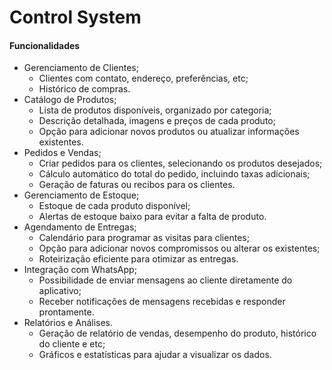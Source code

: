 # Control System

#### Funcionalidades

- Gerenciamento de Clientes;
    - Clientes com contato, endereço, preferências, etc;
    - Histórico de compras.
- Catálogo de Produtos;
    - Lista de produtos disponíveis, organizado por categoria;
    - Descrição detalhada, imagens e preços de cada produto;
    - Opção para adicionar novos produtos ou atualizar informações existentes.
- Pedidos e Vendas;
    - Criar pedidos para os clientes, selecionando os produtos desejados;
    - Cálculo automático do total do pedido, incluindo taxas adicionais;
    - Geração de faturas ou recibos para os clientes.
- Gerenciamento de Estoque;
    - Estoque de cada produto disponível;
    - Alertas de estoque baixo para evitar a falta de produto.
- Agendamento de Entregas;
    - Calendário para programar as visitas para clientes;
    - Opção para adicionar novos compromissos ou alterar os existentes;
    - Roteirização eficiente para otimizar as entregas.
- Integração com WhatsApp;
    - Possibilidade de enviar mensagens ao cliente diretamente do aplicativo;
    - Receber notificações de mensagens recebidas e responder prontamente.
- Relatórios e Análises.
    - Geração de relatório de vendas, desempenho do produto, histórico do cliente e etc;
    - Gráficos e estatísticas para ajudar a visualizar os dados.